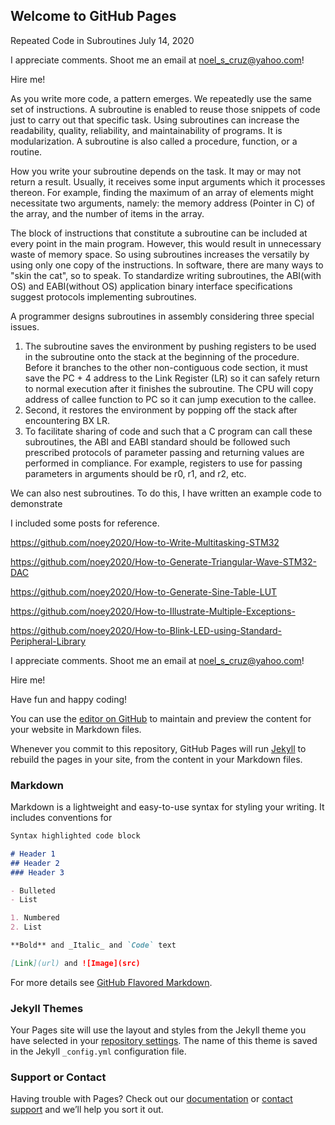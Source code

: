 ## Welcome to GitHub Pages

Repeated Code in Subroutines        July 14, 2020

I appreciate comments. Shoot me an email at noel_s_cruz@yahoo.com!

Hire me!

As you write more code, a pattern emerges. We repeatedly use the same set of instructions.
A subroutine is enabled to reuse those snippets of code just to carry out that specific 
task. Using subroutines can increase the readability, quality, reliability, and 
maintainability of programs. It is modularization. A subroutine is also called a 
procedure, function, or a routine.

How you write your subroutine depends on the task. It may or may not return a result. 
Usually, it receives some input arguments which it processes thereon. For example, 
finding the maximum of an array of elements might necessitate two arguments, namely:
the memory address (Pointer in C) of the array, and the number of items in the array.

The block of instructions that constitute a subroutine can be included at every point in
the main program. However, this would result in unnecessary waste of memory space. So
using subroutines increases the versatily by using only one copy of the instructions. In
software, there are many ways to "skin the cat", so to speak. To standardize writing
subroutines, the ABI(with OS) and EABI(without OS) application binary interface 
specifications suggest protocols implementing subroutines.

A programmer designs subroutines in assembly considering three special issues.

1) The subroutine saves the environment by pushing registers to be used in the subroutine
   onto the stack at the beginning of the procedure. Before it branches to the other 
   non-contiguous code section, it must save the PC + 4 address to the Link Register (LR)
   so it can safely return to normal execution after it finishes the subroutine. The CPU
   will copy address of callee function to PC so it can jump execution to the callee.
2) Second, it restores the environment by popping off the stack after encountering BX LR.
3) To facilitate sharing of code and such that a C program can call these subroutines,
   the ABI and EABI standard should be followed such prescribed protocols of parameter
   passing and returning values are performed in compliance. For example, registers to 
   use for passing parameters in arguments should be r0, r1, and r2, etc.

We can also nest subroutines. To do this, I have written an example code to demonstrate

I included some posts for reference.

https://github.com/noey2020/How-to-Write-Multitasking-STM32

https://github.com/noey2020/How-to-Generate-Triangular-Wave-STM32-DAC

https://github.com/noey2020/How-to-Generate-Sine-Table-LUT

https://github.com/noey2020/How-to-Illustrate-Multiple-Exceptions-

https://github.com/noey2020/How-to-Blink-LED-using-Standard-Peripheral-Library

I appreciate comments. Shoot me an email at noel_s_cruz@yahoo.com!

Hire me!

Have fun and happy coding!


You can use the [editor on GitHub](https://github.com/noey2020/How-to-Write-Subroutines-in-C-Assembly-STM32/edit/master/README.md) to maintain and preview the content for your website in Markdown files.

Whenever you commit to this repository, GitHub Pages will run [Jekyll](https://jekyllrb.com/) to rebuild the pages in your site, from the content in your Markdown files.

### Markdown

Markdown is a lightweight and easy-to-use syntax for styling your writing. It includes conventions for

```markdown
Syntax highlighted code block

# Header 1
## Header 2
### Header 3

- Bulleted
- List

1. Numbered
2. List

**Bold** and _Italic_ and `Code` text

[Link](url) and ![Image](src)
```

For more details see [GitHub Flavored Markdown](https://guides.github.com/features/mastering-markdown/).

### Jekyll Themes

Your Pages site will use the layout and styles from the Jekyll theme you have selected in your [repository settings](https://github.com/noey2020/How-to-Write-Subroutines-in-C-Assembly-STM32/settings). The name of this theme is saved in the Jekyll `_config.yml` configuration file.

### Support or Contact

Having trouble with Pages? Check out our [documentation](https://help.github.com/categories/github-pages-basics/) or [contact support](https://github.com/contact) and we’ll help you sort it out.
